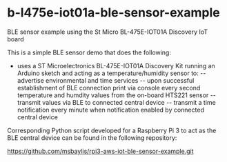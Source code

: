 
# b-l475e-iot01a-ble-sensor-example

BLE sensor example using the St Micro BL-475E-IOT01A Discovery IoT board

This is a simple BLE sensor demo that does the following:

- uses a ST Microelectronics BL-475E-IOT01A Discovery Kit running an Arduino sketch and acting as a temperature/humidity sensor to:
-- advertise environmental and time services
-- upon successful establishment of BLE connection print via console every second temperature and humdity values from the on-board HTS221 sensor
-- transmit values via BLE to connected central device
-- transmit a time notification every minute when notification enabled by connected central device


Corresponding Python script developed for a Raspberry Pi 3 to act as the BLE central device can be found in the following repository:

https://github.com/msbaylis/rpi3-aws-iot-ble-sensor-example.git


